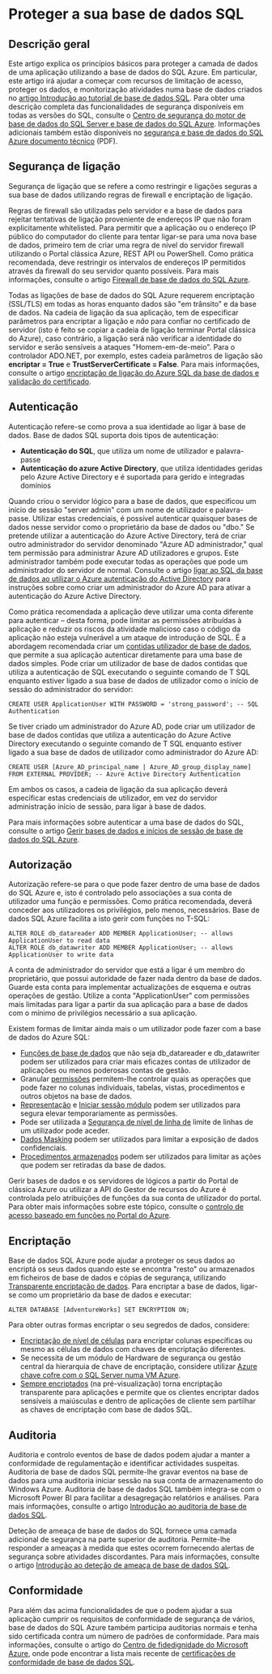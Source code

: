 <properties
   pageTitle="Descrição geral de segurança de base de dados SQL"
   description="Saiba mais sobre segurança de base de dados do SQL Azure e o SQL Server, incluindo as diferenças entre a nuvem e do SQL Server no local quando chegar para autenticação, autorização, segurança de ligação, encriptação e conformidade."
   services="sql-database"
   documentationCenter=""
   authors="tmullaney"
   manager="jhubbard"
   editor=""/>

<tags
   ms.service="sql-database"
   ms.devlang="NA"
   ms.topic="article"
   ms.tgt_pltfrm="NA"
   ms.workload="data-management"
   ms.date="06/09/2016"
   ms.author="thmullan;jackr"/>


# <a name="securing-your-sql-database"></a>Proteger a sua base de dados SQL

## <a name="overview"></a>Descrição geral

Este artigo explica os princípios básicos para proteger a camada de dados de uma aplicação utilizando a base de dados do SQL Azure. Em particular, este artigo irá ajudar a começar com recursos de limitação de acesso, proteger os dados, e monitorização atividades numa base de dados criados no [artigo Introdução ao tutorial de base de dados SQL](sql-database-get-started.md). Para obter uma descrição completa das funcionalidades de segurança disponíveis em todas as versões do SQL, consulte o [Centro de segurança do motor de base de dados do SQL Server e base de dados do SQL Azure](https://msdn.microsoft.com/library/bb510589). Informações adicionais também estão disponíveis no [segurança e base de dados do SQL Azure documento técnico](https://download.microsoft.com/download/A/C/3/AC305059-2B3F-4B08-9952-34CDCA8115A9/Security_and_Azure_SQL_Database_White_paper.pdf) (PDF).

## <a name="connection-security"></a>Segurança de ligação

Segurança de ligação que se refere a como restringir e ligações seguras a sua base de dados utilizando regras de firewall e encriptação de ligação.

Regras de firewall são utilizadas pelo servidor e a base de dados para rejeitar tentativas de ligação proveniente de endereços IP que não foram explicitamente whitelisted. Para permitir que a aplicação ou o endereço IP público do computador do cliente para tentar ligar-se para uma nova base de dados, primeiro tem de criar uma regra de nível do servidor firewall utilizando o Portal clássica Azure, REST API ou PowerShell. Como prática recomendada, deve restringir os intervalos de endereços IP permitidos através da firewall do seu servidor quanto possíveis. Para mais informações, consulte o artigo [Firewall de base de dados do SQL Azure](https://msdn.microsoft.com/library/ee621782).

Todas as ligações de base de dados do SQL Azure requerem encriptação (SSL/TLS) em todas as horas enquanto dados são "em trânsito" e da base de dados. Na cadeia de ligação da sua aplicação, tem de especificar parâmetros para encriptar a ligação e *não* para confiar no certificado de servidor (isto é feito se copiar a cadeia de ligação terminar Portal clássica do Azure), caso contrário, a ligação será não verificar a identidade do servidor e serão sensíveis a ataques "Homem-em-de-meio". Para o controlador ADO.NET, por exemplo, estes cadeia parâmetros de ligação são **encriptar = True** e **TrustServerCertificate = False**. Para mais informações, consulte o artigo [encriptação de ligação do Azure SQL da base de dados e validação do certificado](https://msdn.microsoft.com/library/azure/ff394108#encryption).


## <a name="authentication"></a>Autenticação

Autenticação refere-se como prova a sua identidade ao ligar à base de dados. Base de dados SQL suporta dois tipos de autenticação:

 - **Autenticação do SQL**, que utiliza um nome de utilizador e palavra-passe
 - **Autenticação do azure Active Directory**, que utiliza identidades geridas pelo Azure Active Directory e é suportada para gerido e integradas domínios

Quando criou o servidor lógico para a base de dados, que especificou um início de sessão "server admin" com um nome de utilizador e palavra-passe. Utilizar estas credenciais, é possível autenticar quaisquer bases de dados nesse servidor como o proprietário da base de dados ou "dbo." Se pretende utilizar a autenticação do Azure Active Directory, terá de criar outro administrador do servidor denominado "Azure AD administrador," qual tem permissão para administrar Azure AD utilizadores e grupos. Este administrador também pode executar todas as operações que pode um administrador do servidor de normal. Consulte o artigo [ligar ao SQL da base de dados ao utilizar o Azure autenticação do Active Directory](sql-database-aad-authentication.md) para instruções sobre como criar um administrador do Azure AD para ativar a autenticação do Azure Active Directory.

Como prática recomendada a aplicação deve utilizar uma conta diferente para autenticar – desta forma, pode limitar as permissões atribuídas à aplicação e reduzir os riscos da atividade malicioso caso o código da aplicação não esteja vulnerável a um ataque de introdução de SQL. É a abordagem recomendada criar um [contidas utilizador de base de dados](https://msdn.microsoft.com/library/ff929188), que permite a sua aplicação autenticar diretamente para uma base de dados simples. Pode criar um utilizador de base de dados contidas que utiliza a autenticação de SQL executando o seguinte comando de T SQL enquanto estiver ligado a sua base de dados de utilizador como o início de sessão do administrador do servidor:

```
CREATE USER ApplicationUser WITH PASSWORD = 'strong_password'; -- SQL Authentication
```

Se tiver criado um administrador do Azure AD, pode criar um utilizador de base de dados contidas que utiliza a autenticação do Azure Active Directory executando o seguinte comando de T SQL enquanto estiver ligado a sua base de dados de utilizador como administrador do Azure AD:

```
CREATE USER [Azure_AD_principal_name | Azure_AD_group_display_name] FROM EXTERNAL PROVIDER; -- Azure Active Directory Authentication
```

Em ambos os casos, a cadeia de ligação da sua aplicação deverá especificar estas credenciais de utilizador, em vez do servidor administração início de sessão, para ligar à base de dados.

Para mais informações sobre autenticar a uma base de dados do SQL, consulte o artigo [Gerir bases de dados e inícios de sessão de base de dados do SQL Azure](sql-database-manage-logins.md).


## <a name="authorization"></a>Autorização
Autorização refere-se para o que pode fazer dentro de uma base de dados do SQL Azure e, isto é controlado pelo associações a sua conta de utilizador uma função e permissões. Como prática recomendada, deverá conceder aos utilizadores os privilégios, pelo menos, necessários. Base de dados SQL Azure facilita a isto gerir com funções no T-SQL:

```
ALTER ROLE db_datareader ADD MEMBER ApplicationUser; -- allows ApplicationUser to read data
ALTER ROLE db_datawriter ADD MEMBER ApplicationUser; -- allows ApplicationUser to write data
```

A conta de administrador do servidor que está a ligar é um membro do proprietário, que possui autoridade de fazer nada dentro da base de dados. Guarde esta conta para implementar actualizações de esquema e outras operações de gestão. Utilize a conta "ApplicationUser" com permissões mais limitadas para ligar a partir da sua aplicação para a base de dados com o mínimo de privilégios necessário a sua aplicação.

Existem formas de limitar ainda mais o um utilizador pode fazer com a base de dados do Azure SQL:

* [Funções de base de dados](https://msdn.microsoft.com/library/ms189121) que não seja db_datareader e db_datawriter podem ser utilizados para criar mais eficazes contas de utilizador de aplicações ou menos poderosas contas de gestão.
* Granular [permissões](https://msdn.microsoft.com/library/ms191291) permitem-lhe controlar quais as operações que pode fazer no colunas individuais, tabelas, vistas, procedimentos e outros objetos na base de dados.
* [Representação](https://msdn.microsoft.com/library/vstudio/bb669087) e [Iniciar sessão módulo](https://msdn.microsoft.com/library/bb669102) podem ser utilizados para segura elevar temporariamente as permissões.
* Pode ser utilizada a [Segurança de nível de linha de](https://msdn.microsoft.com/library/dn765131) limite de linhas de um utilizador pode aceder.
* [Dados Masking](sql-database-dynamic-data-masking-get-started.md) podem ser utilizados para limitar a exposição de dados confidenciais.
* [Procedimentos armazenados](https://msdn.microsoft.com/library/ms190782) podem ser utilizados para limitar as ações que podem ser retiradas da base de dados.

Gerir bases de dados e os servidores de lógicos a partir do Portal de clássica Azure ou utilizar a API do Gestor de recursos do Azure é controlada pelo atribuições de funções da sua conta de utilizador do portal. Para obter mais informações sobre este tópico, consulte o [controlo de acesso baseado em funções no Portal do Azure](../active-directory./role-based-access-control-configure.md).


## <a name="encryption"></a>Encriptação

Base de dados SQL Azure pode ajudar a proteger os seus dados ao encriptá os seus dados quando este se encontra "resto" ou armazenados em ficheiros de base de dados e cópias de segurança, utilizando [Transparente encriptação de dados](http://go.microsoft.com/fwlink/?LinkId=526242). Para encriptar a base de dados, ligar-se como um proprietário da base de dados e executar:

```
ALTER DATABASE [AdventureWorks] SET ENCRYPTION ON;
```

Para obter outras formas encriptar o seu segredos de dados, considere:

* [Encriptação de nível de células](https://msdn.microsoft.com/library/ms179331.aspx) para encriptar colunas específicas ou mesmo as células de dados com chaves de encriptação diferentes.
* Se necessita de um módulo de Hardware de segurança ou gestão central da hierarquia de chave de encriptação, considere utilizar [Azure chave cofre com o SQL Server numa VM Azure](http://blogs.technet.com/b/kv/archive/2015/01/12/using-the-key-vault-for-sql-server-encryption.aspx).
* [Sempre encriptados](https://msdn.microsoft.com/library/mt163865.aspx) (na pré-visualização) torna encriptação transparente para aplicações e permite que os clientes encriptar dados sensíveis a maiúsculas e dentro de aplicações de cliente sem partilhar as chaves de encriptação com base de dados SQL.

## <a name="auditing"></a>Auditoria

Auditoria e controlo eventos de base de dados podem ajudar a manter a conformidade de regulamentação e identificar actividades suspeitas. Auditoria de base de dados SQL permite-lhe gravar eventos na base de dados para uma auditoria iniciar sessão na sua conta de armazenamento do Windows Azure. Auditoria de base de dados SQL também integra-se com o Microsoft Power BI para facilitar a desagregação relatórios e análises. Para mais informações, consulte o artigo [Introdução ao auditoria de base de dados SQL](sql-database-auditing-get-started.md).

Deteção de ameaça de base de dados do SQL fornece uma camada adicional de segurança na parte superior de auditoria. Permite-lhe responder a ameaças à medida que estes ocorrem fornecendo alertas de segurança sobre atividades discordantes. Para mais informações, consulte o artigo [Introdução ao deteção de ameaça de base de dados SQL](sql-database-threat-detection-get-started.md).  

## <a name="compliance"></a>Conformidade

Para além das acima funcionalidades de que o podem ajudar a sua aplicação cumprir os requisitos de conformidade de segurança de vários, base de dados do SQL Azure também participa auditorias normais e tenha sido certificada contra um número de padrões de conformidade. Para mais informações, consulte o artigo do [Centro de fidedignidade do Microsoft Azure](https://azure.microsoft.com/support/trust-center/), onde pode encontrar a lista mais recente de [certificações de conformidade de base de dados SQL](https://azure.microsoft.com/support/trust-center/services/).
